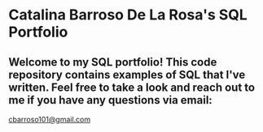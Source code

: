# Catalina Barroso De La Rosa's SQL Portfolio

## Welcome to my SQL portfolio! This code repository contains examples of SQL that I've written. Feel free to take a look and reach out to me if you have any questions via email:
cbarroso101@gmail.com 
